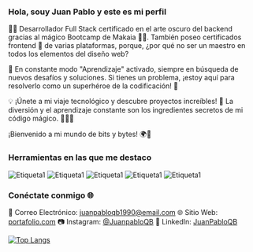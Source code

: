 ### Hola, souy Juan Pablo y este es mi perfil
👨‍💻 Desarrollador Full Stack certificado en el arte oscuro del backend gracias al mágico Bootcamp de Makaia 🧙‍♂️. También poseo certificados frontend 💅 de varias plataformas, porque, ¿por qué no ser un maestro en todos los elementos del diseño web?

🧠 En constante modo "Aprendizaje" activado, siempre en búsqueda de nuevos desafíos y soluciones. Si tienes un problema, ¡estoy aquí para resolverlo como un superhéroe de la codificación! 💪

💡 ¡Únete a mi viaje tecnológico y descubre proyectos increíbles! 🚀 La diversión y el aprendizaje constante son los ingredientes secretos de mi código mágico. 👨‍💻✨

¡Bienvenido a mi mundo de bits y bytes! 🌍💾

### Herramientas en las que me destaco

![Etiqueta1](https://img.shields.io/badge/frontend-Html-red)
![Etiqueta1](https://img.shields.io/badge/estilos-Css-blue)
![Etiqueta1](https://img.shields.io/badge/lenguaje-JavaScript-yellow)
![Etiqueta1](https://img.shields.io/badge/framework-React-black)
![Etiqueta1](https://img.shields.io/badge/Git-GitHub-blue)



### Conéctate conmigo 🌐

📧 Correo Electrónico: [juanpabloqb1990@email.com](mailto:juanpabloqb1990@@email.com)
🌐 Sitio Web: [portafolio.com]([https://www.tusitioweb.com](https://juanpabloqbdeveloper.netlify.app/))
📷 Instagram: [@JuanpabloQB]([https://www.instagram.com/TuInstagram](https://www.instagram.com/juan_04041990/?hl=es-la))
👔 LinkedIn: [JuanPabloQB]([https://www.linkedin.com/in/TuPerfilLinkedIn](https://www.linkedin.com/in/juanpabloqb/)https://www.linkedin.com/in/juanpabloqb/)


[![Top Langs](https://github-readme-stats.vercel.app/api/top-langs/?username=JuanPabloQB1990)](https://github.com/JuanPabloQB1990/github-readme-stats)
